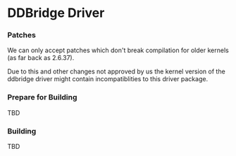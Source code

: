 # DDBridge Driver

### Patches
We can only accept patches which don't break compilation for older kernels (as far back as 2.6.37).

Due to this and other changes not approved by us the kernel version of the ddbridge driver might contain
incompatiblities to this driver package.

### Prepare for Building

   TBD
  
### Building

   TBD
  
  